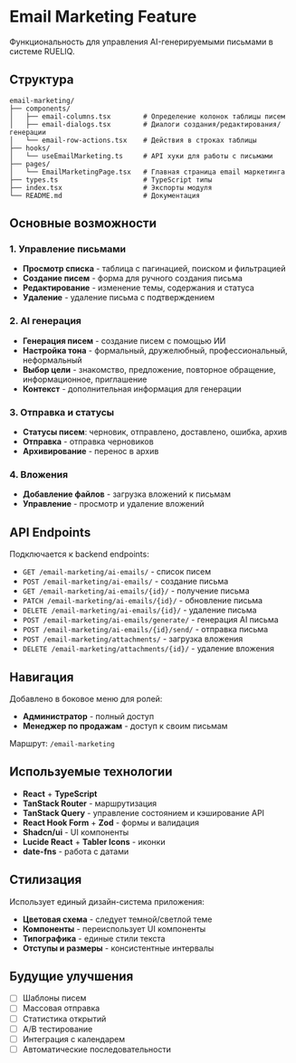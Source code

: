 # Email Marketing Feature

Функциональность для управления AI-генерируемыми письмами в системе RUELIQ.

## Структура

```
email-marketing/
├── components/
│   ├── email-columns.tsx        # Определение колонок таблицы писем
│   ├── email-dialogs.tsx        # Диалоги создания/редактирования/генерации
│   └── email-row-actions.tsx    # Действия в строках таблицы
├── hooks/
│   └── useEmailMarketing.ts     # API хуки для работы с письмами
├── pages/
│   └── EmailMarketingPage.tsx   # Главная страница email маркетинга
├── types.ts                     # TypeScript типы
├── index.tsx                    # Экспорты модуля
└── README.md                    # Документация
```

## Основные возможности

### 1. Управление письмами
- **Просмотр списка** - таблица с пагинацией, поиском и фильтрацией
- **Создание писем** - форма для ручного создания письма
- **Редактирование** - изменение темы, содержания и статуса
- **Удаление** - удаление письма с подтверждением

### 2. AI генерация
- **Генерация писем** - создание писем с помощью ИИ
- **Настройка тона** - формальный, дружелюбный, профессиональный, неформальный
- **Выбор цели** - знакомство, предложение, повторное обращение, информационное, приглашение
- **Контекст** - дополнительная информация для генерации

### 3. Отправка и статусы
- **Статусы писем**: черновик, отправлено, доставлено, ошибка, архив
- **Отправка** - отправка черновиков
- **Архивирование** - перенос в архив

### 4. Вложения
- **Добавление файлов** - загрузка вложений к письмам
- **Управление** - просмотр и удаление вложений

## API Endpoints

Подключается к backend endpoints:
- `GET /email-marketing/ai-emails/` - список писем
- `POST /email-marketing/ai-emails/` - создание письма
- `GET /email-marketing/ai-emails/{id}/` - получение письма
- `PATCH /email-marketing/ai-emails/{id}/` - обновление письма
- `DELETE /email-marketing/ai-emails/{id}/` - удаление письма
- `POST /email-marketing/ai-emails/generate/` - генерация AI письма
- `POST /email-marketing/ai-emails/{id}/send/` - отправка письма
- `POST /email-marketing/attachments/` - загрузка вложения
- `DELETE /email-marketing/attachments/{id}/` - удаление вложения

## Навигация

Добавлено в боковое меню для ролей:
- **Администратор** - полный доступ
- **Менеджер по продажам** - доступ к своим письмам

Маршрут: `/email-marketing`

## Используемые технологии

- **React** + **TypeScript**
- **TanStack Router** - маршрутизация
- **TanStack Query** - управление состоянием и кэширование API
- **React Hook Form** + **Zod** - формы и валидация
- **Shadcn/ui** - UI компоненты
- **Lucide React** + **Tabler Icons** - иконки
- **date-fns** - работа с датами

## Стилизация

Использует единый дизайн-система приложения:
- **Цветовая схема** - следует темной/светлой теме
- **Компоненты** - переиспользует UI компоненты
- **Типографика** - единые стили текста
- **Отступы и размеры** - консистентные интервалы

## Будущие улучшения

- [ ] Шаблоны писем
- [ ] Массовая отправка
- [ ] Статистика открытий
- [ ] A/B тестирование
- [ ] Интеграция с календарем
- [ ] Автоматические последовательности